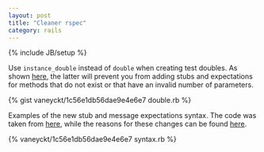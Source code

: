 ```yaml
---
layout: post
title: "Cleaner rspec"
category: rails
---
```

{% include JB/setup %}

Use `instance_double` instead of `double` when creating test doubles. As shown [here](https://relishapp.com/rspec/rspec-mocks/v/3-0/docs), the latter will prevent you from adding stubs and expectations for methods that do not exist or that have an invalid number of parameters.

{% gist vaneyckt/1c56e1db56dae9e4e6e7 double.rb %}

Examples of the new stub and message expectations syntax. The code was taken from [here](http://teaisaweso.me/blog/2013/05/27/rspecs-new-message-expectation-syntax), while the reasons for these changes can be found [here](http://myronmars.to/n/dev-blog/2012/06/rspecs-new-expectation-syntax).

{% vaneyckt/1c56e1db56dae9e4e6e7 syntax.rb %}
